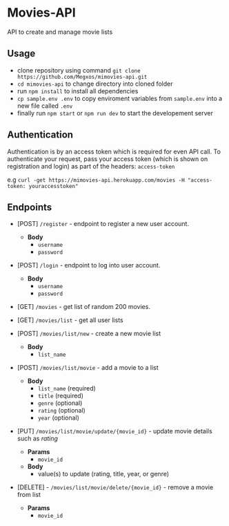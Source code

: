 # Movies-API
API to create and manage movie lists

## Usage
* clone repository using command `git clone https://github.com/Megxos/mimovies-api.git`
* `cd mimovies-api` to change directory into cloned folder
* run `npm install` to install all dependencies
* `cp sample.env .env` to copy enviroment variables from `sample.env` into a new file  called `.env`
* finally run `npm start` or `npm run dev` to start the developement server

## Authentication
Authentication is by an access token which is required for even API call.
To authenticate your request, pass your access token (which is shown on registration and login) as part of the headers: `access-token`

e.g `curl -get https://mimovies-api.herokuapp.com/movies -H "access-token: youraccesstoken"`

## Endpoints
- [POST] `/register` - endpoint to register a new user account.
    * **Body**
        - `username`
        - `password`

- [POST] `/login` - endpoint to log into user account.
    * **Body**
        - `username`
        - `password`

- [GET] `/movies` - get list of random 200 movies.

- [GET] `/movies/list` - get all user lists

- [POST] `/movies/list/new` - create a new movie list
    * **Body**
        - `list_name`

- [POST] `/movies/list/movie` - add a movie to a list
    * **Body**
        - `list_name` (required)
        - `title` (required)
        - `genre` (optional)
        - `rating` (optional)
        - `year` (optional)

- [PUT] `/movies/list/movie/update/{movie_id}` - update movie details such as *rating*
    * **Params**
        - `movie_id`
    * **Body**
        - value(s) to update (rating, title, year, or genre)

- [DELETE] - `/movies/list/movie/delete/{movie_id}` - remove a movie from list
    * **Params**
        - `movie_id`